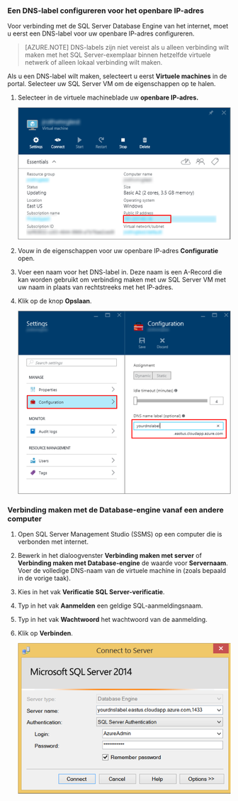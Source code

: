 ### Een DNS-label configureren voor het openbare IP-adres

Voor verbinding met de SQL Server Database Engine van het internet, moet u eerst een DNS-label voor uw openbare IP-adres configureren.

> [AZURE.NOTE] DNS-labels zijn niet vereist als u alleen verbinding wilt maken met het SQL Server-exemplaar binnen hetzelfde virtuele netwerk of alleen lokaal verbinding wilt maken.

Als u een DNS-label wilt maken, selecteert u eerst **Virtuele machines** in de portal. Selecteer uw SQL Server VM om de eigenschappen op te halen.

1. Selecteer in de virtuele machineblade uw **openbare IP-adres.**

    ![openbaar ip adres](./media/virtual-machines-sql-server-connection-steps/rm-public-ip-address.png)

2. Vouw in de eigenschappen voor uw openbare IP-adres **Configuratie** open.

3. Voer een naam voor het DNS-label in. Deze naam is een A-Record die kan worden gebruikt om verbinding maken met uw SQL Server VM met uw naam in plaats van rechtstreeks met het IP-adres.

4. Klik op de knop **Opslaan**.

    ![dns label](./media/virtual-machines-sql-server-connection-steps/rm-dns-label.png)

### Verbinding maken met de Database-engine vanaf een andere computer

1. Open SQL Server Management Studio (SSMS) op een computer die is verbonden met internet.

2. Bewerk in het dialoogvenster **Verbinding maken met server** of **Verbinding maken met Database-engine** de waarde voor **Servernaam**. Voer de volledige DNS-naam van de virtuele machine in (zoals bepaald in de vorige taak).

3. Kies in het vak **Verificatie** **SQL Server-verificatie**.

5. Typ in het vak **Aanmelden** een geldige SQL-aanmeldingsnaam.

6. Typ in het vak **Wachtwoord** het wachtwoord van de aanmelding.

7. Klik op **Verbinden**.

    ![ssms verbinden](./media/virtual-machines-sql-server-connection-steps/rm-ssms-connect.png)



<!--HONumber=ago16_HO4-->


